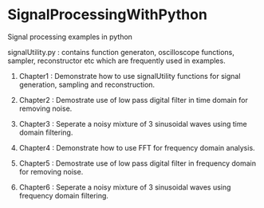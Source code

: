 # SignalProcessingWithPython

Signal processing examples in python

signalUtility.py : contains function generaton, oscilloscope functions, sampler, reconstructor etc which are frequently used in examples.

1. Chapter1 : Demonstrate how to use signalUtility functions for signal generation, sampling and reconstruction.

2. Chapter2 : Demostrate use of low pass digital filter in time domain for removing noise.

3. Chapter3 : Seperate a noisy mixture of 3 sinusoidal waves using time domain filtering.

4. Chapter4 : Demonstrate how to use FFT for frequency domain analysis.

5. Chapter5 : Demostrate use of low pass digital filter in frequency domain for removing noise.

6. Chapter6 : Seperate a noisy mixture of 3 sinusoidal waves using frequency domain filtering.

